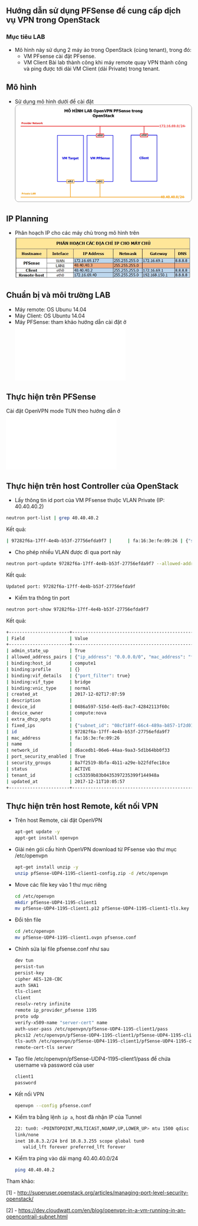 ## Hướng dẫn sử dụng PFSense để cung cấp dịch vụ VPN trong OpenStack

### Mục tiêu LAB
- Mô hình này sử dụng 2 máy ảo trong OpenStack (cùng tenant), trong đó:
  - VM PFsense cài đặt PFsense.
  - VM Client
Bài lab thành công khi máy remote quay VPN thành công và ping được tới dải VM Client (dải Private) trong tenant.

## Mô hình 
- Sử dụng mô hình dưới để cài đặt
![img](../images/openstack_pfsense/image_1.jpg)

## IP Planning
- Phân hoạch IP cho các máy chủ trong mô hình trên
![img](../images/openstack_pfsense/image_2.jpg)

## Chuẩn bị và môi trường LAB
- Máy remote: OS Ubunu 14.04
- Máy Client: OS Ubuntu 14.04
- Máy PFSense: tham khảo hướng dẫn cài đặt ở ![đây](./pfSense-install.md)
 

## Thực hiện trên PFSense
Cài đặt OpenVPN mode TUN theo hướng dẫn ở ![đây](./pfSense-OpenVPN-TUNmode.md)
 

## Thực hiện trên host Controller của OpenStack
  - Lấy thông tin id port của VM PFsense thưộc VLAN Private (IP: 40.40.40.2)
  ```sh
  neutron port-list | grep 40.40.40.2
  ```
  Kết quả:
  ```sh
  | 97282f6a-17ff-4e4b-b53f-27756efda9f7 |      | fa:16:3e:fe:09:26 | {"subnet_id": "08cf18ff-66c4-489a-b857-1f2d01fbb043", "ip_address": "40.40.40.2"}    |
  ```

  - Cho phép nhiều VLAN được đi qua port này
  ```sh
  neutron port-update 97282f6a-17ff-4e4b-b53f-27756efda9f7 --allowed-address-pairs list=true type=dict ip_address=0.0.0.0/0
  ```
  Kết quả: 
  ```sh
  Updated port: 97282f6a-17ff-4e4b-b53f-27756efda9f
  ```

  - Kiểm tra thông tin port
  ```sh
  neutron port-show 97282f6a-17ff-4e4b-b53f-27756efda9f7
  ```
  Kết quả:
  ```sh
  +-----------------------+-----------------------------------------------------------------------------------+
| Field                 | Value                                                                             |
+-----------------------+-----------------------------------------------------------------------------------+
| admin_state_up        | True                                                                              |
| allowed_address_pairs | {"ip_address": "0.0.0.0/0", "mac_address": "fa:16:3e:fe:09:26"}                   |
| binding:host_id       | compute1                                                                          |
| binding:profile       | {}                                                                                |
| binding:vif_details   | {"port_filter": true}                                                             |
| binding:vif_type      | bridge                                                                            |
| binding:vnic_type     | normal                                                                            |
| created_at            | 2017-12-02T17:07:59                                                               |
| description           |                                                                                   |
| device_id             | 0486a597-515d-4ed5-8ac7-42842113f60c                                              |
| device_owner          | compute:nova                                                                      |
| extra_dhcp_opts       |                                                                                   |
| fixed_ips             | {"subnet_id": "08cf18ff-66c4-489a-b857-1f2d01fbb043", "ip_address": "40.40.40.2"} |
| id                    | 97282f6a-17ff-4e4b-b53f-27756efda9f7                                              |
| mac_address           | fa:16:3e:fe:09:26                                                                 |
| name                  |                                                                                   |
| network_id            | d6acedb1-06e6-44aa-9aa3-5d1b64bb0f33                                              |
| port_security_enabled | True                                                                              |
| security_groups       | 8a7f2519-8bfa-4b11-a29e-b22fdfec18ce                                              |
| status                | ACTIVE                                                                            |
| tenant_id             | cc53359b83b0435397235399f144948a                                                  |
| updated_at            | 2017-12-11T10:05:57                                                               |
+-----------------------+-----------------------------------------------------------------------------------+
```

## Thực hiện trên host Remote, kết nối VPN
  - Trên host Remote, cài đặt OpenVPN
    ```sh
    apt-get update -y
    appt-get install openvpn
    ```

  - Giải nén gói cấu hình OpenVPN download từ PFsense vào thư mục /etc/openvpn
  	```sh
  	apt-get install unzip -y
  	unzip pfSense-UDP4-1195-client1-config.zip -d /etc/openvpn
  	```

  - Move các file key vào 1 thư mục riêng
  	```sh
  	cd /etc/openvpn
  	mkdir pfSense-UDP4-1195-client1
  	mv pfSense-UDP4-1195-client1.p12 pfSense-UDP4-1195-client1-tls.key pfSense-UDP4-1195-client1
  	```

  - Đổi tên file
  	```sh
  	cd /etc/openvpn
  	mv pfSense-UDP4-1195-client1.ovpn pfsense.conf
  	```

  - Chỉnh sửa lại file pfsense.conf như sau
  	```sh
  	dev tun
	persist-tun
	persist-key
	cipher AES-128-CBC
	auth SHA1
	tls-client
	client
	resolv-retry infinite
	remote ip_provider_pfsense 1195
	proto udp
	verify-x509-name "server-cert" name
	auth-user-pass /etc/openvpn/pfSense-UDP4-1195-client1/pass
	pkcs12 /etc/openvpn/pfSense-UDP4-1195-client1/pfSense-UDP4-1195-client1.p12
	tls-auth /etc/openvpn/pfSense-UDP4-1195-client1/pfSense-UDP4-1195-client1-tls.key 1
	remote-cert-tls server
	```	

  - Tạo file /etc/openvpn/pfSense-UDP4-1195-client1/pass để chứa username và password của user
  	```sh
  	client1
	password
  	```

  - Kết nối VPN
  	```sh
  	openvpn --config pfsense.conf
  	```

  - Kiểm tra bằng lệnh `ip a`, host đã nhận IP của Tunnel
  	```sh
  	22: tun0: <POINTOPOINT,MULTICAST,NOARP,UP,LOWER_UP> mtu 1500 qdisc pfifo_fast state UNKNOWN group default qlen 100
    link/none 
    inet 10.8.3.2/24 brd 10.8.3.255 scope global tun0
       valid_lft forever preferred_lft forever
  	```

  - Kiểm tra ping vào dải mạng 40.40.40.0/24
  	```sh
  	ping 40.40.40.2
  	```


Tham khảo:

[1] - http://superuser.openstack.org/articles/managing-port-level-security-openstack/

[2] - https://dev.cloudwatt.com/en/blog/openvpn-in-a-vm-running-in-an-opencontrail-subnet.html

